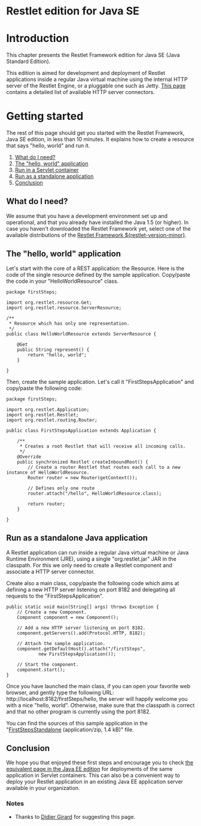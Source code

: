 Restlet edition for Java SE
===========================

Introduction
============

This chapter presents the Restlet Framework edition for Java SE (Java
Standard Edition).

This edition is aimed for development and deployment of Restlet
applications inside a regular Java virtual machine using the internal
HTTP server of the Restlet Engine, or a pluggable one such as Jetty.
[This page](../../core/base/connectors "Connectors")
contains a detailed list of available HTTP server connectors.

Getting started
===============

The rest of this page should get you started with the Restlet Framework,
Java SE edition, in less than 10 minutes. It explains how to create a
resource that says "hello, world" and run it.

1.  [What do I need?](#what_do_i_need)
2.  [The "hello, world" application](#the-hello-world-application)
3.  [Run in a Servlet container](#run-in-a-servlet-container)
4.  [Run as a standalone application](#run-as-a-standalone-java-application)
5.  [Conclusion](#conclusion)

What do I need?
---------------

We assume that you have a development environment set up and
operational, and that you already have installed the Java 1.5 (or
higher). In case you haven't downloaded the Restlet Framework yet,
select one of the available distributions of the [Restlet Framework
${restlet-version-minor}](http://restlet.org/download/).

The "hello, world" application
------------------------------

Let's start with the core of a REST application: the Resource. Here is
the code of the single resource defined by the sample application.
Copy/paste the code in your "HelloWorldResource" class.

~~~~ {.brush: .java}
package firstSteps;

import org.restlet.resource.Get;
import org.restlet.resource.ServerResource;

/**
 * Resource which has only one representation.
 */
public class HelloWorldResource extends ServerResource {

    @Get
    public String represent() {
        return "hello, world";
    }

}
~~~~

Then, create the sample application. Let's call it
"FirstStepsApplication" and copy/paste the following code:

~~~~ {.brush: .java}
package firstSteps;

import org.restlet.Application;
import org.restlet.Restlet;
import org.restlet.routing.Router;

public class FirstStepsApplication extends Application {

    /**
     * Creates a root Restlet that will receive all incoming calls.
     */
    @Override
    public synchronized Restlet createInboundRoot() {
        // Create a router Restlet that routes each call to a new instance of HelloWorldResource.
        Router router = new Router(getContext());

        // Defines only one route
        router.attach("/hello", HelloWorldResource.class);

        return router;
    }

}   
~~~~

Run as a standalone Java application
------------------------------------

A Restlet application can run inside a regular Java virtual machine or
Java Runtime Environment (JRE), using a single "org.restlet.jar" JAR in
the classpath. For this we only need to create a Restlet component and
associate a HTTP server connector.

Create also a main class, copy/paste the following code which aims at
defining a new HTTP server listening on port 8182 and delegating all
requests to the "FirstStepsApplication".

~~~~ {.brush: .java}
public static void main(String[] args) throws Exception {  
    // Create a new Component.  
    Component component = new Component();  
  
    // Add a new HTTP server listening on port 8182.  
    component.getServers().add(Protocol.HTTP, 8182);  
  
    // Attach the sample application.  
    component.getDefaultHost().attach("/firstSteps",  
            new FirstStepsApplication());  
  
    // Start the component.  
    component.start();  
}          
~~~~

Once you have launched the main class, if you can open your favorite web
browser, and gently type the following URL:
http://localhost:8182/firstSteps/hello, the server will happily welcome
you with a nice "hello, world". Otherwise, make sure that the classpath
is correct and that no other program is currently using the port 8182.

You can find the sources of this sample application in the
"[FirstStepsStandalone](/learn/guide/2.1#/371-restlet/version/default/part/AttachmentData/data "firstStepsStandalone")
(application/zip, 1.4 kB)"
file.

Conclusion
----------

We hope you that enjoyed these first steps and encourage you to check
[the equivalent page in the Java EE
edition](../jee/ "Restlet edition for Java EE")
for deployments of the same application in Servlet containers. This can
also be a convenient way to deploy your Restlet application in an
existing Java EE application server available in your organization.

### Notes

-   Thanks to [Didier
    Girard](http://www.ongwt.com/)
    for suggesting this page.

